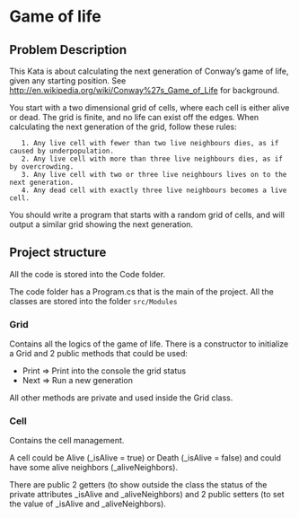 # Game of life

## Problem Description

This Kata is about calculating the next generation of Conway’s game of life, given any starting position. See http://en.wikipedia.org/wiki/Conway%27s_Game_of_Life for background.

You start with a two dimensional grid of cells, where each cell is either alive or dead. The grid is finite, and no life can exist off the edges. When calculating the next generation of the grid, follow these rules:

```
   1. Any live cell with fewer than two live neighbours dies, as if caused by underpopulation.
   2. Any live cell with more than three live neighbours dies, as if by overcrowding.
   3. Any live cell with two or three live neighbours lives on to the next generation.
   4. Any dead cell with exactly three live neighbours becomes a live cell.
```

You should write a program that starts with a random grid of cells, and will output a similar grid showing the next generation.

## Project structure
All the code is stored into the Code folder.

The code folder has a Program.cs that is the main of the project.
All the classes are stored into the folder `src/Modules`

### Grid
Contains all the logics of the game of life.
There is a constructor to initialize a Grid and 2 public methods that could be used:
- Print => Print into the console the grid status
- Next => Run a new generation

All other methods are private and used inside the Grid class.

### Cell
Contains the cell management.

A cell could be Alive (_isAlive = true) or Death (_isAlive = false) and could have some alive neighbors (_aliveNeighbors).

There are public 2 getters (to show outside the class the status of the private attributes _isAlive and _aliveNeighbors) and 2 public setters (to set the value of _isAlive and _aliveNeighbors).

